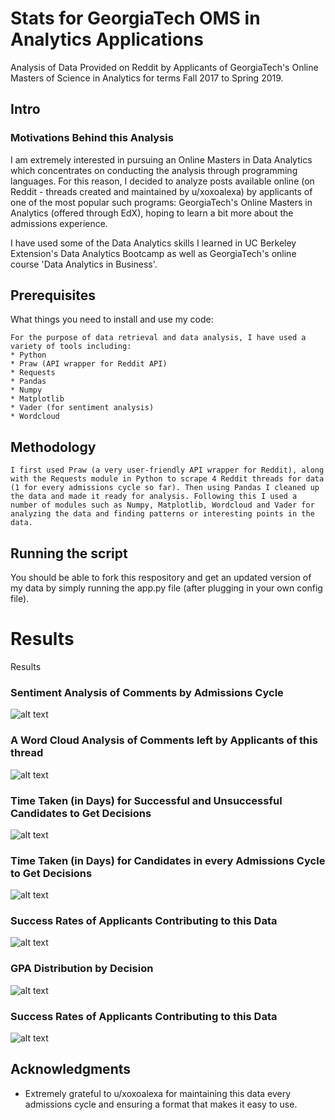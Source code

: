 # Stats for GeorgiaTech OMS in Analytics Applications

Analysis of Data Provided on Reddit by Applicants of GeorgiaTech's Online Masters of Science in Analytics for terms Fall 2017 to Spring 2019.

## Intro

### Motivations Behind this Analysis

I am extremely interested in pursuing an Online Masters in Data Analytics which concentrates on conducting the analysis through programming languages. For this reason, I decided to analyze posts available online (on Reddit - threads created and maintained by u/xoxoalexa) by applicants of one of the most popular such programs: GeorgiaTech's Online Masters in Analytics (offered through EdX), hoping to learn a bit more about the admissions experience.

I have used some of the Data Analytics skills I learned in UC Berkeley Extension's Data Analytics Bootcamp as well as GeorgiaTech's online course 'Data Analytics in Business'.


## Prerequisites

What things you need to install and use my code:
```
For the purpose of data retrieval and data analysis, I have used a variety of tools including:
* Python
* Praw (API wrapper for Reddit API)
* Requests
* Pandas  
* Numpy
* Matplotlib
* Vader (for sentiment analysis)
* Wordcloud
```
## Methodology

```
I first used Praw (a very user-friendly API wrapper for Reddit), along with the Requests module in Python to scrape 4 Reddit threads for data (1 for every admissions cycle so far). Then using Pandas I cleaned up the data and made it ready for analysis. Following this I used a number of modules such as Numpy, Matplotlib, Wordcloud and Vader for analyzing the data and finding patterns or interesting points in the data.

```

## Running the script

You should be able to fork this respository and get an updated version of my data by simply running the app.py file (after plugging in your own config file).



# Results

Results

### Sentiment Analysis of Comments by Admissions Cycle

![alt text](https://github.com/Mehreenhai/OMSAnalytics_admissions/blob/master/graphs/Comment_sentiments_by_term.png)

### A Word Cloud Analysis of Comments left by Applicants of this thread

![alt text](https://github.com/Mehreenhai/OMSAnalytics_admissions/blob/master/graphs/comments_wordcloud.png)


### Time Taken (in Days) for Successful and Unsuccessful Candidates to Get Decisions

![alt text](https://github.com/Mehreenhai/OMSAnalytics_admissions/blob/master/graphs/Response_time_by_decision.png)

### Time Taken (in Days) for Candidates in every Admissions Cycle to Get Decisions

![alt text](https://github.com/Mehreenhai/OMSAnalytics_admissions/blob/master/graphs/Response_time_by_term.png)

### Success Rates of Applicants Contributing to this Data

![alt text](https://github.com/Mehreenhai/OMSAnalytics_admissions/blob/master/graphs/Status_metrics_chart.png)

### GPA Distribution by Decision

![alt text](https://github.com/Mehreenhai/OMSAnalytics_admissions/blob/master/graphs/Status_metrics_chart.png)



### Success Rates of Applicants Contributing to this Data

![alt text](https://github.com/Mehreenhai/OMSAnalytics_admissions/blob/master/graphs/gpa_by_decision.png)





## Acknowledgments

* Extremely grateful to u/xoxoalexa for maintaining this data every admissions cycle and ensuring a format that makes it easy to use.


